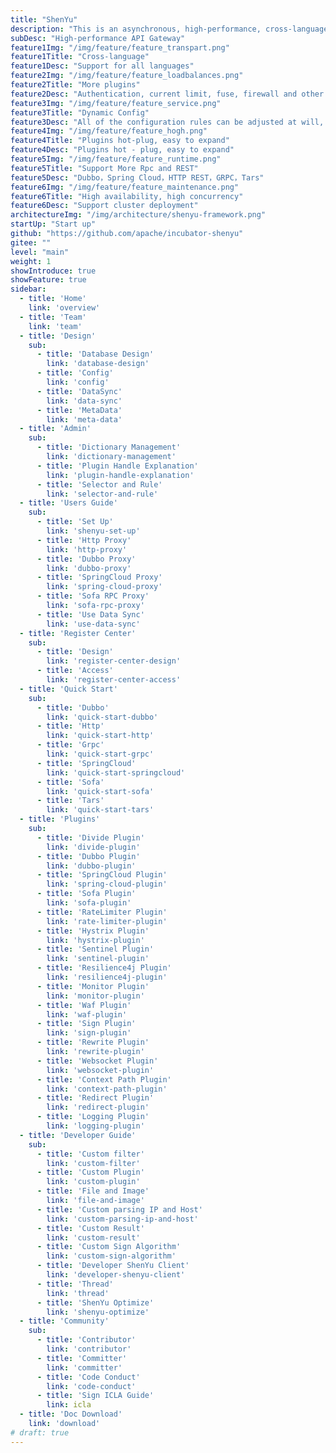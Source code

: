 ```yaml
---
title: "ShenYu"
description: "This is an asynchronous, high-performance, cross-language, responsive API gateway."
subDesc: "High-performance API Gateway"
feature1Img: "/img/feature/feature_transpart.png"
feature1Title: "Cross-language"
feature1Desc: "Support for all languages"
feature2Img: "/img/feature/feature_loadbalances.png"
feature2Title: "More plugins"
feature2Desc: "Authentication, current limit, fuse, firewall and other plugins"
feature3Img: "/img/feature/feature_service.png"
feature3Title: "Dynamic Config"
feature3Desc: "All of the configuration rules can be adjusted at will, taking effect dynamically, without restarting"
feature4Img: "/img/feature/feature_hogh.png"
feature4Title: "Plugins hot-plug, easy to expand"
feature4Desc: "Plugins hot - plug, easy to expand"
feature5Img: "/img/feature/feature_runtime.png"
feature5Title: "Support More Rpc and REST"
feature5Desc: "Dubbo，Spring Cloud，HTTP REST，GRPC，Tars"
feature6Img: "/img/feature/feature_maintenance.png"
feature6Title: "High availability, high concurrency"
feature6Desc: "Support cluster deployment"
architectureImg: "/img/architecture/shenyu-framework.png"
startUp: "Start up"
github: "https://github.com/apache/incubator-shenyu"
gitee: ""
level: "main"
weight: 1
showIntroduce: true
showFeature: true
sidebar:
  - title: 'Home'
    link: 'overview'
  - title: 'Team'
    link: 'team'
  - title: 'Design'
    sub:
      - title: 'Database Design'
        link: 'database-design'
      - title: 'Config'
        link: 'config'
      - title: 'DataSync'
        link: 'data-sync'
      - title: 'MetaData'
        link: 'meta-data'
  - title: 'Admin'
    sub:
      - title: 'Dictionary Management'
        link: 'dictionary-management'
      - title: 'Plugin Handle Explanation'
        link: 'plugin-handle-explanation'
      - title: 'Selector and Rule'
        link: 'selector-and-rule'
  - title: 'Users Guide'
    sub:
      - title: 'Set Up'
        link: 'shenyu-set-up'
      - title: 'Http Proxy'
        link: 'http-proxy'
      - title: 'Dubbo Proxy'
        link: 'dubbo-proxy'
      - title: 'SpringCloud Proxy'
        link: 'spring-cloud-proxy'
      - title: 'Sofa RPC Proxy'
        link: 'sofa-rpc-proxy'
      - title: 'Use Data Sync'
        link: 'use-data-sync'
  - title: 'Register Center'
    sub:
      - title: 'Design'
        link: 'register-center-design'
      - title: 'Access'
        link: 'register-center-access'
  - title: 'Quick Start'
    sub:
      - title: 'Dubbo'
        link: 'quick-start-dubbo'
      - title: 'Http'
        link: 'quick-start-http'
      - title: 'Grpc'
        link: 'quick-start-grpc'
      - title: 'SpringCloud'
        link: 'quick-start-springcloud'
      - title: 'Sofa'
        link: 'quick-start-sofa'
      - title: 'Tars'
        link: 'quick-start-tars'
  - title: 'Plugins'
    sub:
      - title: 'Divide Plugin'
        link: 'divide-plugin'
      - title: 'Dubbo Plugin'
        link: 'dubbo-plugin'
      - title: 'SpringCloud Plugin'
        link: 'spring-cloud-plugin'
      - title: 'Sofa Plugin'
        link: 'sofa-plugin'
      - title: 'RateLimiter Plugin'
        link: 'rate-limiter-plugin'
      - title: 'Hystrix Plugin'
        link: 'hystrix-plugin'
      - title: 'Sentinel Plugin'
        link: 'sentinel-plugin'
      - title: 'Resilience4j Plugin'
        link: 'resilience4j-plugin'
      - title: 'Monitor Plugin'
        link: 'monitor-plugin'
      - title: 'Waf Plugin'
        link: 'waf-plugin'
      - title: 'Sign Plugin'
        link: 'sign-plugin'
      - title: 'Rewrite Plugin'
        link: 'rewrite-plugin'
      - title: 'Websocket Plugin'
        link: 'websocket-plugin'
      - title: 'Context Path Plugin'
        link: 'context-path-plugin'
      - title: 'Redirect Plugin'
        link: 'redirect-plugin'
      - title: 'Logging Plugin'
        link: 'logging-plugin'
  - title: 'Developer Guide'
    sub:
      - title: 'Custom filter'
        link: 'custom-filter'
      - title: 'Custom Plugin'
        link: 'custom-plugin'
      - title: 'File and Image'
        link: 'file-and-image'
      - title: 'Custom parsing IP and Host'
        link: 'custom-parsing-ip-and-host'
      - title: 'Custom Result'
        link: 'custom-result'
      - title: 'Custom Sign Algorithm'
        link: 'custom-sign-algorithm'
      - title: 'Developer ShenYu Client'
        link: 'developer-shenyu-client'
      - title: 'Thread'
        link: 'thread'
      - title: 'ShenYu Optimize'
        link: 'shenyu-optimize'
  - title: 'Community'
    sub:
      - title: 'Contributor'
        link: 'contributor'
      - title: 'Committer'
        link: 'committer'
      - title: 'Code Conduct'
        link: 'code-conduct'
      - title: 'Sign ICLA Guide'
        link: icla
  - title: 'Doc Download'
    link: 'download'
# draft: true
---
```



